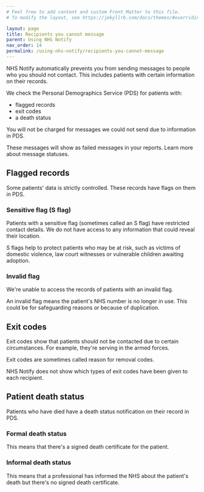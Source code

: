 ```yaml
---
# Feel free to add content and custom Front Matter to this file.
# To modify the layout, see https://jekyllrb.com/docs/themes/#overriding-theme-defaults

layout: page
title: Recipients you cannot message
parent: Using NHS Notify
nav_order: 14
permalink: /using-nhs-notify/recipients-you-cannot-message
---
```


NHS Notify automatically prevents you from sending messages to people who you should not contact. This includes patients with certain information on their records.

We check the Personal Demographics Service (PDS) for patients with:

- flagged records
- exit codes
- a death status

You will not be charged for messages we could not send due to information in PDS.

These messages will show as failed messages in your reports. Learn more about message statuses.

## Flagged records

Some patients' data is strictly controlled. These records have flags on them in PDS.

### Sensitive flag (S flag)

Patients with a sensitive flag (sometimes called an S flag) have restricted contact details. We do not have access to any information that could reveal their location.

S flags help to protect patients who may be at risk, such as victims of domestic violence, law court witnesses or vulnerable children awaiting adoption.

### Invalid flag

We're unable to access the records of patients with an invalid flag.

An invalid flag means the patient's NHS number is no longer in use. This could be for safeguarding reasons or because of duplication.

## Exit codes

Exit codes show that patients should not be contacted due to certain circumstances. For example, they're serving in the armed forces.

Exit codes are sometimes called reason for removal codes.

NHS Notify does not show which types of exit codes have been given to each recipient.

## Patient death status

Patients who have died have a death status notification on their record in PDS.

### Formal death status

This means that there's a signed death certificate for the patient.

### Informal death status

This means that a professional has informed the NHS about the patient's death but there's no signed death certificate.
